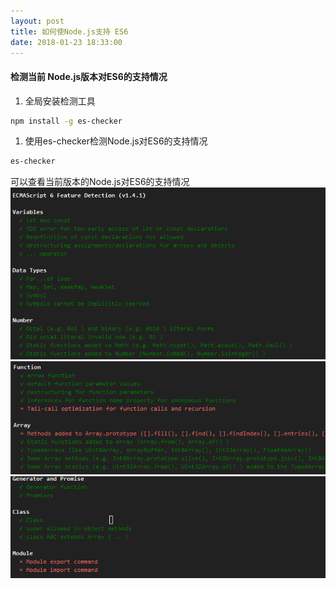 ```yaml
---
layout: post
title: 如何使Node.js支持 ES6
date: 2018-01-23 18:33:00
---
```




#### 检测当前 Node.js版本对ES6的支持情况
1. 全局安装检测工具
```bash
npm install -g es-checker
```
1. 使用es-checker检测Node.js对ES6的支持情况
```bash
es-checker
```
可以查看当前版本的Node.js对ES6的支持情况
![](/assets/images/es6-1.png)
![](/assets/images/es6-2.png)
![](/assets/images/es6-3.png)

